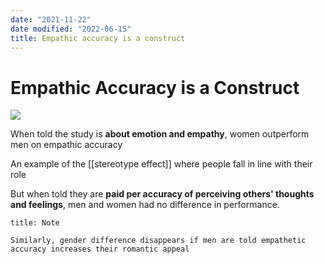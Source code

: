 ```yaml
---
date: "2021-11-22"
date modified: "2022-06-15"
title: Empathic accuracy is a construct
---
```


# Empathic Accuracy is a Construct
![](https://i.imgur.com/4q4SZvO.png)

When told the study is **about emotion and empathy**, women outperform men on empathic accuracy

An example of the [[stereotype effect]] where people fall in line with their role

But when told they are **paid per accuracy of perceiving others' thoughts and feelings**,  men and women had no difference in performance.

```ad-note
title: Note

Similarly, gender difference disappears if men are told empathetic accuracy increases their romantic appeal


```
